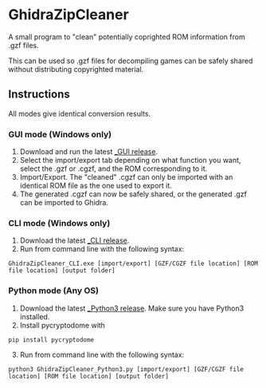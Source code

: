 # GhidraZipCleaner
A small program to "clean" potentially coprighted ROM information from .gzf files.

This can be used so .gzf files for decompiling games can be safely shared without distributing copyrighted material.

## Instructions
All modes give identical conversion results.
### GUI mode (Windows only)
1. Download and run the latest <a href="https://github.com/GrasonHumphrey/GhidraZipCleaner/tree/master/Release">_GUI release</a>.
2. Select the import/export tab depending on what function you want, select the .gzf or .cgzf, and the ROM corresponding to it.
3. Import/Export.  The "cleaned" .cgzf can only be imported with an identical ROM file as the one used to export it.
4. The generated .cgzf can now be safely shared, or the generated .gzf can be imported to Ghidra.

### CLI mode (Windows only)
1. Download the latest <a href="https://github.com/GrasonHumphrey/GhidraZipCleaner/tree/master/Release">_CLI release</a>.
2. Run from command line with the following syntax: 
```
GhidraZipCleaner_CLI.exe [import/export] [GZF/CGZF file location] [ROM file location] [output folder]
```

### Python mode (Any OS)
1. Download the latest <a href="https://github.com/GrasonHumphrey/GhidraZipCleaner/tree/master/Release">_Python3 release</a>.  Make sure you have Python3 installed.
2. Install pycryptodome with
```
pip install pycryptodome
```
3. Run from command line with the following syntax: 
```
python3 GhidraZipCleaner_Python3.py [import/export] [GZF/CGZF file location] [ROM file location] [output folder]
```